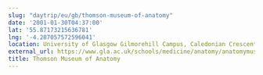 ```yaml
---
slug: "daytrip/eu/gb/thomson-museum-of-anatomy"
date: '2001-01-30T04:37:00'
lat: '55.87173215636781'
lng: '-4.287057572596041'
location: University of Glasgow Gilmorehill Campus, Caledonian Crescent, North Kelvinside, North Woodside, Glasgow, Glasgow City, Alba / Scotland, G12 8HH, United Kingdom
external_url: https://www.gla.ac.uk/schools/medicine/anatomy/anatomymuseum/
title: Thomson Museum of Anatomy
---
```




